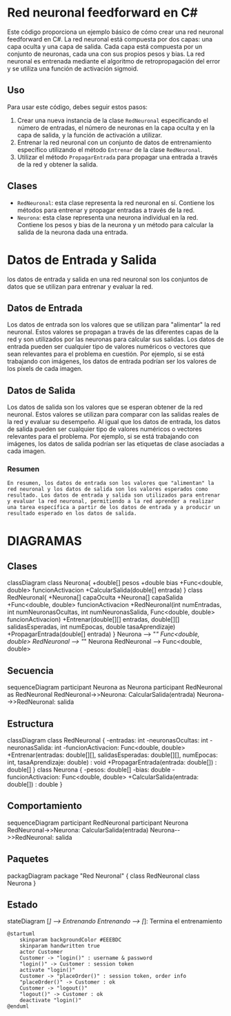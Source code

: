 ﻿# Red neuronal feedforward en C#

Este código proporciona un ejemplo básico de cómo crear una red neuronal feedforward en C#. La red neuronal está compuesta por dos capas: una capa oculta y una capa de salida. Cada capa está compuesta por un conjunto de neuronas, cada una con sus propios pesos y bias. La red neuronal es entrenada mediante el algoritmo de retropropagación del error y se utiliza una función de activación sigmoid.

## Uso
Para usar este código, debes seguir estos pasos:

1. Crear una nueva instancia de la clase `RedNeuronal` especificando el número de entradas, el número de neuronas en la capa oculta y en la capa de salida, y la función de activación a utilizar.
2. Entrenar la red neuronal con un conjunto de datos de entrenamiento específico utilizando el método `Entrenar` de la clase `RedNeuronal`.
3. Utilizar el método `PropagarEntrada` para propagar una entrada a través de la red y obtener la salida.

## Clases
- `RedNeuronal`: esta clase representa la red neuronal en sí. Contiene los métodos para entrenar y propagar entradas a través de la red.
- `Neurona`: esta clase representa una neurona individual en la red. Contiene los pesos y bias de la neurona y un método para calcular la salida de la neurona dada una entrada.

# Datos de Entrada y Salida

los datos de entrada y salida en una red neuronal son los conjuntos de datos que se utilizan para entrenar y evaluar la red.

## Datos de Entrada

Los datos de entrada son los valores que se utilizan para "alimentar" la red neuronal. Estos valores se propagan a través de las diferentes capas de la red y son utilizados por las neuronas para calcular sus salidas. Los datos de entrada pueden ser cualquier tipo de valores numéricos o vectores que sean relevantes para el problema en cuestión. Por ejemplo, si se está trabajando con imágenes, los datos de entrada podrían ser los valores de los pixels de cada imagen.

## Datos de Salida

Los datos de salida son los valores que se esperan obtener de la red neuronal. Estos valores se utilizan para comparar con las salidas reales de la red y evaluar su desempeño. Al igual que los datos de entrada, los datos de salida pueden ser cualquier tipo de valores numéricos o vectores relevantes para el problema. Por ejemplo, si se está trabajando con imágenes, los datos de salida podrían ser las etiquetas de clase asociadas a cada imagen.

### Resumen

```En resumen, los datos de entrada son los valores que "alimentan" la red neuronal y los datos de salida son los valores esperados como resultado. Los datos de entrada y salida son utilizados para entrenar y evaluar la red neuronal, permitiendo a la red aprender a realizar una tarea específica a partir de los datos de entrada y a producir un resultado esperado en los datos de salida.```

# DIAGRAMAS

## Clases

classDiagram
  class Neurona{
    +double[] pesos
    +double bias
    +Func<double, double> funcionActivacion
    +CalcularSalida(double[] entrada)
  }
  class RedNeuronal{
    +Neurona[] capaOculta
    +Neurona[] capaSalida
    +Func<double, double> funcionActivacion
    +RedNeuronal(int numEntradas, int numNeuronasOcultas, int numNeuronasSalida, Func<double, double> funcionActivacion)
    +Entrenar(double[][] entradas, double[][] salidasEsperadas, int numEpocas, double tasaAprendizaje)
    +PropagarEntrada(double[] entrada)
  }
  Neurona --> "*" Func<double, double>
  RedNeuronal --> "*" Neurona
  RedNeuronal --> Func<double, double>

## Secuencia 

sequenceDiagram
  participant Neurona as Neurona
  participant RedNeuronal as RedNeuronal
  RedNeuronal->>Neurona: CalcularSalida(entrada)
  Neurona-->>RedNeuronal: salida

## Estructura

classDiagram
class RedNeuronal {
  -entradas: int
  -neuronasOcultas: int
  -neuronasSalida: int
  -funcionActivacion: Func<double, double>
  +Entrenar(entradas: double[][], salidasEsperadas: double[][], numEpocas: int, tasaAprendizaje: double) : void
  +PropagarEntrada(entrada: double[]) : double[]
}
class Neurona {
  -pesos: double[]
  -bias: double
  -funcionActivacion: Func<double, double>
  +CalcularSalida(entrada: double[]) : double
}

## Comportamiento

sequenceDiagram
participant RedNeuronal
participant Neurona
RedNeuronal->>Neurona: CalcularSalida(entrada)
Neurona-->>RedNeuronal: salida


## Paquetes

packagDiagram
package "Red Neuronal" {
  class RedNeuronal
  class Neurona
}

## Estado

stateDiagram
[*] --> Entrenando
Entrenando --> [*]: Termina el entrenamiento



```plantuml
@startuml
    skinparam backgroundColor #EEEBDC
    skinparam handwritten true
    actor Customer
    Customer -> "login()" : username & password
    "login()" -> Customer : session token
    activate "login()"
    Customer -> "placeOrder()" : session token, order info
    "placeOrder()" -> Customer : ok
    Customer -> "logout()"
    "logout()" -> Customer : ok
    deactivate "login()"
@enduml
```